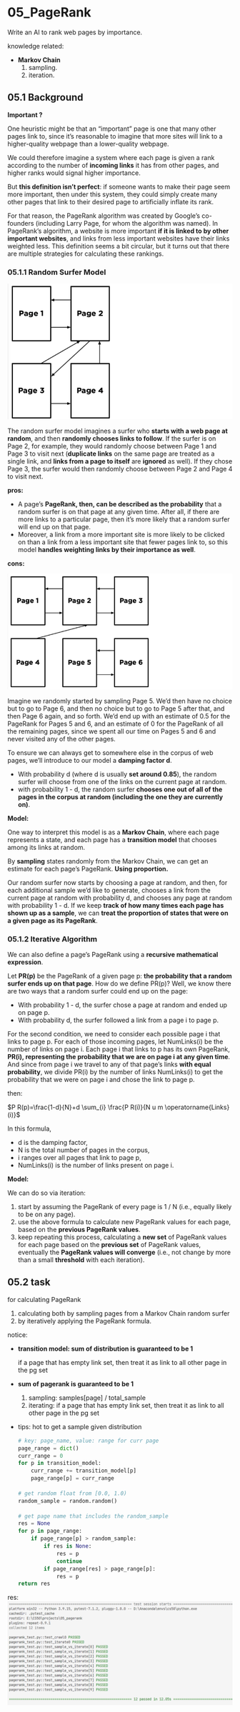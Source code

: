 # 05_PageRank

Write an AI to rank web pages by importance.

knowledge related:

- **Markov Chain**
    1. sampling.
    2. iteration.

## 05.1 Background

**Important ?**

One heuristic might be that an “important” page is one that many other pages link to, since it’s reasonable to imagine that more sites will link to a higher-quality webpage than a lower-quality webpage.

We could therefore imagine a system where each page is given a rank according to the number of **incoming links** it has from other pages, and higher ranks would signal higher importance.

But **this definition isn’t perfect**: if someone wants to make their page seem more important, then under this system, they could simply create many other pages that link to their desired page to artificially inflate its rank.

For that reason, the PageRank algorithm was created by Google’s co-founders (including Larry Page, for whom the algorithm was named). In PageRank’s algorithm, a website is more important **if it is linked to by other important websites**, and links from less important websites have their links weighted less. This definition seems a bit circular, but it turns out that there are multiple strategies for calculating these rankings.

### 05.1.1 Random Surfer Model

![1673489939849](image/05_pagerank/1673489939849.png)

The random surfer model imagines a surfer who **starts with a web page at random**, and then **randomly chooses links to follow**. If the surfer is on Page 2, for example, they would randomly choose between Page 1 and Page 3 to visit next (**duplicate links** on the same page are treated as a single link, and **links from a page to itself** are **ignored** as well). If they chose Page 3, the surfer would then randomly choose between Page 2 and Page 4 to visit next.

**pros:**

- A page’s **PageRank, then, can be described as the probability** that a random surfer is on that page at any given time. After all, if there are more links to a particular page, then it’s more likely that a random surfer will end up on that page.
- Moreover, a link from a more important site is more likely to be clicked on than a link from a less important site that fewer pages link to, so this model **handles weighting links by their importance as well**.

**cons:**

![1673490466761](image/05_pagerank/1673490466761.png)

Imagine we randomly started by sampling Page 5. We’d then have no choice but to go to Page 6, and then no choice but to go to Page 5 after that, and then Page 6 again, and so forth. We’d end up with an estimate of 0.5 for the PageRank for Pages 5 and 6, and an estimate of 0 for the PageRank of all the remaining pages, since we spent all our time on Pages 5 and 6 and never visited any of the other pages.

To ensure we can always get to somewhere else in the corpus of web pages, we’ll introduce to our model a **damping factor d**.
- With probability d (where d is usually **set around 0.85**), the random surfer will choose from one of the links on the current page at random.
- with probability 1 - d, the random surfer **chooses one out of all of the pages in the corpus at random (including the one they are currently on)**.

**Model:**

One way to interpret this model is as a **Markov Chain**, where each page represents a state, and each page has a **transition model** that chooses among its links at random. 

By **sampling** states randomly from the Markov Chain, we can get an estimate for each page’s PageRank. **Using proportion.**

Our random surfer now starts by choosing a page at random, and then, for each additional sample we’d like to generate, chooses a link from the current page at random with probability d, and chooses any page at random with probability 1 - d. If we keep **track of how many times each page has shown up as a sample**, we can **treat the proportion of states that were on a given page as its PageRank**.

### 05.1.2 Iterative Algorithm

We can also define a page’s PageRank using a **recursive mathematical expression**.

Let **PR(p)** be the PageRank of a given page p: **the probability that a random surfer ends up on that page**. How do we define PR(p)? Well, we know there are two ways that a random surfer could end up on the page:

- With probability 1 - d, the surfer chose a page at random and ended up on page p.
- With probability d, the surfer followed a link from a page i to page p.

For the second condition, we need to consider each possible page i that links to page p. For each of those incoming pages, let NumLinks(i) be the number of links on page i. Each page i that links to p has its own PageRank, **PR(i), representing the probability that we are on page i at any given time**. And since from page i we travel to any of that page’s links **with equal probability**, we divide PR(i) by the number of links NumLinks(i) to get the probability that we were on page i and chose the link to page p.

then:

$P R(p)=\frac{1-d}{N}+d \sum_{i} \frac{P R(i)}{N u m \operatorname{Links}(i)}$

In this formula, 
- d is the damping factor,
- N is the total number of pages in the corpus,
- i ranges over all pages that link to page p, 
- NumLinks(i) is the number of links present on page i.


**Model:**

We can do so via iteration: 

1. start by assuming the PageRank of every page is 1 / N (i.e., equally likely to be on any page). 
2. use the above formula to calculate new PageRank values for each page, based on the **previous PageRank values**.
3. keep repeating this process, calculating a **new set** of PageRank values for each page based on the **previous set** of PageRank values, eventually the **PageRank values will converge** (i.e., not change by more than a small **threshold** with each iteration).

## 05.2 task

for calculating PageRank
1. calculating both by sampling pages from a Markov Chain random surfer 
2. by iteratively applying the PageRank formula.


notice:
- **transition model: sum of distribution is guaranteed to be 1**

    if a page that has empty link set, then treat it as link to all other page in the pg set
- **sum of pagerank is guaranteed to be 1**

    1. sampling: samples[page] / total_sample
    2. iterating: if a page that has empty link set, then treat it as link to all other page in the pg set

- tips: hot to get a sample given distribution

    ```py
    # key: page_name, value: range for curr page
    page_range = dict()
    curr_range = 0
    for p in transition_model:
        curr_range += transition_model[p]
        page_range[p] = curr_range

    # get random float from [0.0, 1.0)
    random_sample = random.random()

    # get page name that includes the random_sample
    res = None
    for p in page_range:
        if page_range[p] > random_sample:
            if res is None:
                res = p
                continue
            if page_range[res] > page_range[p]:
                res = p
    return res
    ```
res:
![1673505644338](image/05_pagerank/1673505644338.png)